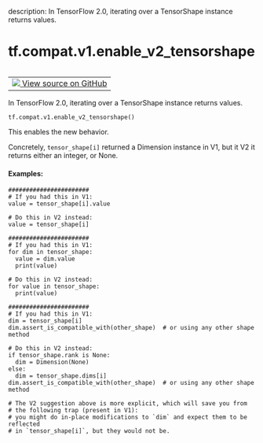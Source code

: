 description: In TensorFlow 2.0, iterating over a TensorShape instance returns values.

<div itemscope itemtype="http://developers.google.com/ReferenceObject">
<meta itemprop="name" content="tf.compat.v1.enable_v2_tensorshape" />
<meta itemprop="path" content="Stable" />
</div>

# tf.compat.v1.enable_v2_tensorshape

<!-- Insert buttons and diff -->

<table class="tfo-notebook-buttons tfo-api nocontent" align="left">
<td>
  <a target="_blank" href="https://github.com/tensorflow/tensorflow/blob/r2.4/tensorflow/python/framework/tensor_shape.py#L36-L85">
    <img src="https://www.tensorflow.org/images/GitHub-Mark-32px.png" />
    View source on GitHub
  </a>
</td>
</table>



In TensorFlow 2.0, iterating over a TensorShape instance returns values.

<pre class="devsite-click-to-copy prettyprint lang-py tfo-signature-link">
<code>tf.compat.v1.enable_v2_tensorshape()
</code></pre>



<!-- Placeholder for "Used in" -->

This enables the new behavior.

Concretely, `tensor_shape[i]` returned a Dimension instance in V1, but
it V2 it returns either an integer, or None.

#### Examples:



```
#######################
# If you had this in V1:
value = tensor_shape[i].value

# Do this in V2 instead:
value = tensor_shape[i]

#######################
# If you had this in V1:
for dim in tensor_shape:
  value = dim.value
  print(value)

# Do this in V2 instead:
for value in tensor_shape:
  print(value)

#######################
# If you had this in V1:
dim = tensor_shape[i]
dim.assert_is_compatible_with(other_shape)  # or using any other shape method

# Do this in V2 instead:
if tensor_shape.rank is None:
  dim = Dimension(None)
else:
  dim = tensor_shape.dims[i]
dim.assert_is_compatible_with(other_shape)  # or using any other shape method

# The V2 suggestion above is more explicit, which will save you from
# the following trap (present in V1):
# you might do in-place modifications to `dim` and expect them to be reflected
# in `tensor_shape[i]`, but they would not be.
```